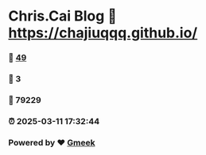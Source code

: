 # Chris.Cai Blog :link: https://chajiuqqq.github.io/ 
### :page_facing_up: [49](https://chajiuqqq.github.io//tag.html) 
### :speech_balloon: 3 
### :hibiscus: 79229 
### :alarm_clock: 2025-03-11 17:32:44 
### Powered by :heart: [Gmeek](https://github.com/Meekdai/Gmeek)
